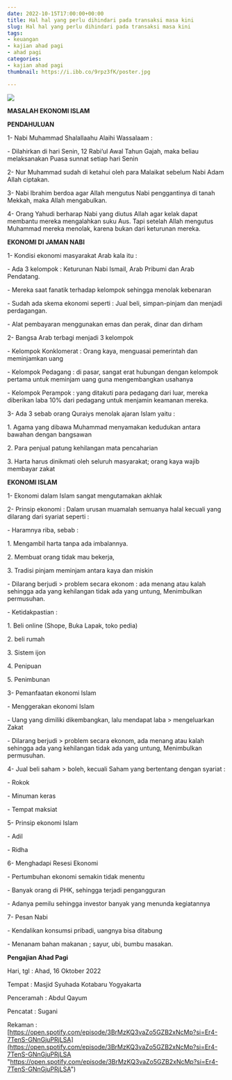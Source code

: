 ```yaml
---
date: 2022-10-15T17:00:00+00:00
title: Hal hal yang perlu dihindari pada transaksi masa kini
slug: Hal hal yang perlu dihindari pada transaksi masa kini
tags:
- keuangan
- kajian ahad pagi
- ahad pagi
categories:
- kajian ahad pagi
thumbnail: https://i.ibb.co/9rpz3fK/poster.jpg

---
```

![](/uploads/twitter-header-1.png)

**MASALAH EKONOMI ISLAM**

**PENDAHULUAN**

1- Nabi Muhammad Shalallaahu Alaihi Wassalaam :

\- Dilahirkan di hari Senin, 12 Rabi’ul Awal Tahun Gajah, maka beliau melaksanakan Puasa sunnat setiap hari Senin

2- Nur Muhammad sudah di ketahui oleh para Malaikat sebelum Nabi Adam Allah ciptakan.

3- Nabi Ibrahim berdoa agar Allah mengutus Nabi penggantinya di tanah Mekkah, maka Allah mengabulkan.

4- Orang Yahudi berharap Nabi yang diutus Allah agar kelak dapat membantu mereka mengalahkan suku Aus. Tapi setelah Allah mengutus Muhammad mereka menolak, karena bukan dari keturunan mereka.

**EKONOMI DI JAMAN NABI**

1- Kondisi ekonomi masyarakat Arab kala itu :

\- Ada 3 kelompok : Keturunan Nabi Ismail, Arab Pribumi dan Arab Pendatang.

\- Mereka saat fanatik terhadap kelompok sehingga menolak kebenaran

\- Sudah ada skema ekonomi seperti : Jual beli, simpan-pinjam dan menjadi perdagangan.

\- Alat pembayaran menggunakan emas dan perak, dinar dan dirham

2- Bangsa Arab terbagi menjadi 3 kelompok

\- Kelompok Konklomerat : Orang kaya, menguasai pemerintah dan meminjamkan uang

\- Kelompok Pedagang : di pasar, sangat erat hubungan dengan kelompok pertama untuk meminjam uang guna mengembangkan usahanya

\- Kelompok Perampok : yang ditakuti para pedagang dari luar, mereka diberikan laba 10% dari pedagang untuk menjamin keamanan mereka.

3- Ada 3 sebab orang Quraiys menolak ajaran Islam yaitu :

1\. Agama yang dibawa Muhammad menyamakan kedudukan antara bawahan dengan bangsawan

2\. Para penjual patung kehilangan mata pencaharian

3\. Harta harus dinikmati oleh seluruh masyarakat; orang kaya wajib membayar zakat

**EKONOMI ISLAM**

1- Ekonomi dalam Islam sangat mengutamakan akhlak

2- Prinsip ekonomi : Dalam urusan muamalah semuanya halal kecuali yang dilarang dari syariat seperti :

\- Haramnya riba, sebab :

1\. Mengambil harta tanpa ada imbalannya.

2\. Membuat orang tidak mau bekerja,

3\. Tradisi pinjam meminjam antara kaya dan miskin

\- Dilarang berjudi > problem secara ekonom : ada menang atau kalah sehingga ada yang kehilangan tidak ada yang untung, Menimbulkan permusuhan.

\- Ketidakpastian :

1\. Beli online (Shope, Buka Lapak, toko pedia)

2\. beli rumah

3\. Sistem ijon

4\. Penipuan

5\. Penimbunan

3- Pemanfaatan ekonomi Islam

\- Menggerakan ekonomi Islam

\- Uang yang dimiliki dikembangkan, lalu mendapat laba > mengeluarkan Zakat

\- Dilarang berjudi > problem secara ekonom, ada menang atau kalah sehingga ada yang kehilangan tidak ada yang untung, Menimbulkan permusuhan.

4- Jual beli saham > boleh, kecuali Saham yang bertentang dengan syariat :

\- Rokok

\- Minuman keras

\- Tempat maksiat

5- Prinsip ekonomi Islam

\- Adil

\- Ridha

6- Menghadapi Resesi Ekonomi

\- Pertumbuhan ekonomi semakin tidak menentu

\- Banyak orang di PHK, sehingga  terjadi pengangguran

\- Adanya pemilu sehingga investor banyak yang menunda kegiatannya

7- Pesan Nabi

\- Kendalikan konsumsi pribadi, uangnya bisa ditabung

\- Menanam bahan makanan ; sayur, ubi, bumbu masakan.

**Pengajian Ahad Pagi**

Hari, tgl : Ahad, 16 Oktober 2022

Tempat : Masjid Syuhada Kotabaru Yogyakarta

Penceramah : Abdul Qayum

Pencatat : Sugani

Rekaman : [https://open.spotify.com/episode/3BrMzKQ3vaZo5GZB2xNcMp?si=Er4-7TenS-GNnGjuPRjLSA](https://open.spotify.com/episode/3BrMzKQ3vaZo5GZB2xNcMp?si=Er4-7TenS-GNnGjuPRjLSA "https://open.spotify.com/episode/3BrMzKQ3vaZo5GZB2xNcMp?si=Er4-7TenS-GNnGjuPRjLSA")